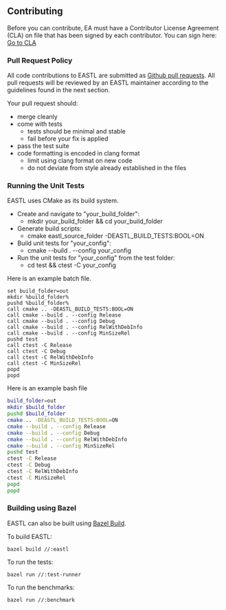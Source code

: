 ## Contributing

Before you can contribute, EA must have a Contributor License Agreement (CLA) on file that has been signed by each contributor.
You can sign here: [Go to CLA](https://goo.gl/KPylZ3)

### Pull Request Policy

All code contributions to EASTL are submitted as [Github pull requests](https://help.github.com/articles/using-pull-requests/).  All pull requests will be reviewed by an EASTL maintainer according to the guidelines found in the next section.

Your pull request should:

* merge cleanly
* come with tests
	* tests should be minimal and stable
	* fail before your fix is applied
* pass the test suite
* code formatting is encoded in clang format
	* limit using clang format on new code
	* do not deviate from style already established in the files


### Running the Unit Tests

EASTL uses CMake as its build system.

* Create and navigate to "your_build_folder":
	* mkdir your_build_folder && cd your_build_folder
* Generate build scripts:
	* cmake eastl_source_folder -DEASTL_BUILD_TESTS:BOOL=ON
* Build unit tests for "your_config":
	* cmake --build . --config your_config
* Run the unit tests for "your_config" from the test folder:
	* cd test && ctest -C your_config

Here is an example batch file.
```batch
set build_folder=out
mkdir %build_folder%
pushd %build_folder%
call cmake .. -DEASTL_BUILD_TESTS:BOOL=ON
call cmake --build . --config Release
call cmake --build . --config Debug
call cmake --build . --config RelWithDebInfo
call cmake --build . --config MinSizeRel
pushd test
call ctest -C Release
call ctest -C Debug
call ctest -C RelWithDebInfo
call ctest -C MinSizeRel
popd
popd
```

Here is an example bash file
```bash
build_folder=out
mkdir $build_folder
pushd $build_folder
cmake .. -DEASTL_BUILD_TESTS:BOOL=ON
cmake --build . --config Release
cmake --build . --config Debug
cmake --build . --config RelWithDebInfo
cmake --build . --config MinSizeRel
pushd test
ctest -C Release
ctest -C Debug
ctest -C RelWithDebInfo
ctest -C MinSizeRel
popd
popd
```


### Building using Bazel

EASTL can also be built using [Bazel Build](https://www.bazel.build).

To build EASTL:

```bash=
bazel build //:eastl
```

To run the tests:

```bash=
bazel run //:test-runner
```

To run the benchmarks:

```bash=
bazel run //:benchmark
```
